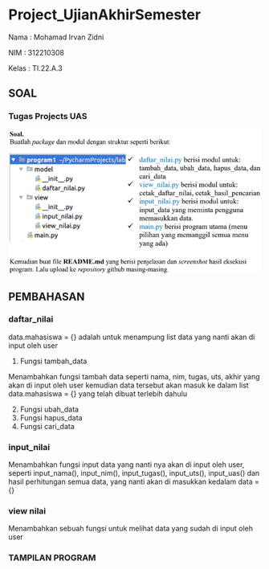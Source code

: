 # Project_UjianAkhirSemester

Nama : Mohamad Irvan Zidni

NIM : 312210308

Kelas : TI.22.A.3

## SOAL

### Tugas Projects UAS

![Img](Foto/Soal%20Projects%20UAS.png)

## PEMBAHASAN

### daftar_nilai

data.mahasiswa = {} adalah untuk menampung list data yang nanti akan di input oleh user

1. Fungsi tambah_data

Menambahkan fungsi tambah data seperti nama, nim, tugas, uts, akhir yang akan di input oleh user kemudian data tersebut akan masuk ke dalam list data.mahasiswa = {} yang telah dibuat terlebih dahulu

2. Fungsi ubah_data
3. Fungsi hapus_data
4. Fungsi cari_data

### input_nilai

Menambahkan fungsi input data yang nanti nya akan di input oleh user, seperti  input_nama(), input_nim(), input_tugas(), input_uts(), input_uas() dan hasil perhitungan semua data, yang nanti akan di masukkan kedalam data = {}

### view nilai

Menambahkan sebuah fungsi untuk melihat data yang sudah di input oleh user

### TAMPILAN PROGRAM